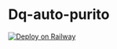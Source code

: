 # Dq-auto-purito


[![Deploy on Railway](https://railway.app/button.svg)](https://railway.app/template/OqWI13?referralCode=UrjzyE)
